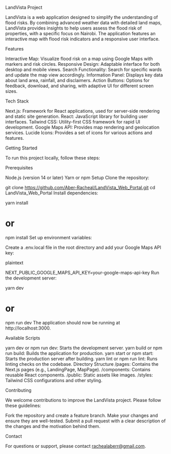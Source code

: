 LandVista Project


LandVista is a web application designed to simplify the understanding of flood risks. By combining advanced weather data with detailed land maps, LandVista provides insights to help users assess the flood risk of properties, with a specific focus on Nairobi. The application features an interactive map with flood risk indicators and a responsive user interface.

Features

Interactive Map: Visualize flood risk on a map using Google Maps with markers and risk circles.
Responsive Design: Adaptable interface for both desktop and mobile views.
Search Functionality: Search for specific wards and update the map view accordingly.
Information Panel: Displays key data about land area, rainfall, and disclaimers.
Action Buttons: Options for feedback, download, and sharing, with adaptive UI for different screen sizes.


Tech Stack


Next.js: Framework for React applications, used for server-side rendering and static site generation.
React: JavaScript library for building user interfaces.
Tailwind CSS: Utility-first CSS framework for rapid UI development.
Google Maps API: Provides map rendering and geolocation services.
Lucide Icons: Provides a set of icons for various actions and features.


Getting Started


To run this project locally, follow these steps:

Prerequisites


Node.js (version 14 or later)
Yarn or npm
Setup
Clone the repository:


git clone https://github.com/Aber-Racheal/LandVista_Web_Portal.git
cd LandVista_Web_Portal
Install dependencies:


yarn install
# or
npm install
Set up environment variables:

Create a .env.local file in the root directory and add your Google Maps API key:

plaintext

NEXT_PUBLIC_GOOGLE_MAPS_API_KEY=your-google-maps-api-key
Run the development server:


yarn dev
# or
npm run dev
The application should now be running at http://localhost:3000.



Available Scripts

yarn dev or npm run dev: Starts the development server.
yarn build or npm run build: Builds the application for production.
yarn start or npm start: Starts the production server after building.
yarn lint or npm run lint: Runs linting checks on the codebase.
Directory Structure
/pages: Contains the Next.js pages (e.g., LandingPage, MapPage).
/components: Contains reusable React components.
/public: Static assets like images.
/styles: Tailwind CSS configurations and other styling.


Contributing


We welcome contributions to improve the LandVista project. Please follow these guidelines:

Fork the repository and create a feature branch.
Make your changes and ensure they are well-tested.
Submit a pull request with a clear description of the changes and the motivation behind them.


Contact


For questions or support, please contact rachealaberr@gmail.com.